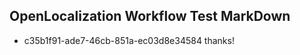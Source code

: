 ## OpenLocalization Workflow Test MarkDown
* c35b1f91-ade7-46cb-851a-ec03d8e34584 thanks!

<!--HONumber=Jul16_HO3-->


